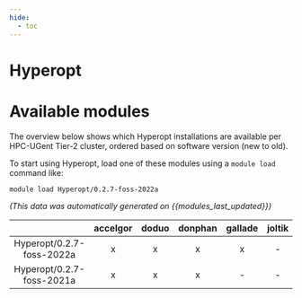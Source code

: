 ```yaml
---
hide:
  - toc
---
```


Hyperopt
========

# Available modules


The overview below shows which Hyperopt installations are available per HPC-UGent Tier-2 cluster, ordered based on software version (new to old).

To start using Hyperopt, load one of these modules using a `module load` command like:

```shell
module load Hyperopt/0.2.7-foss-2022a
```

*(This data was automatically generated on {{modules_last_updated}})*  

| |accelgor|doduo|donphan|gallade|joltik|shinx|skitty|
| :---: | :---: | :---: | :---: | :---: | :---: | :---: | :---: |
|Hyperopt/0.2.7-foss-2022a|x|x|x|x|-|-|-|
|Hyperopt/0.2.7-foss-2021a|x|x|x|-|-|-|-|
